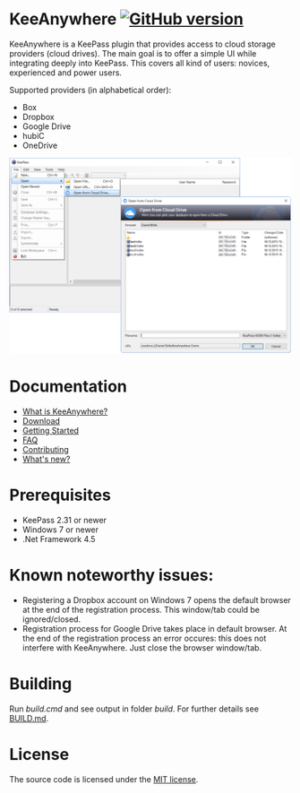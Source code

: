 # KeeAnywhere [![GitHub version](https://badge.fury.io/gh/kyrodan%2Fkeeanywhere.svg)](https://badge.fury.io/gh/kyrodan%2Fkeeanywhere)
KeeAnywhere is a KeePass plugin that provides access to cloud storage providers (cloud drives). The main goal is to offer a simple UI while integrating deeply into KeePass. This covers all kind of users: novices, experienced and power users.

Supported providers (in alphabetical order):
* Box
* Dropbox
* Google Drive
* hubiC
* OneDrive

![KeeAnywhere in Action](doc/screenshots/KeeAnywhere_Teaser.png)


# Documentation
* [What is KeeAnywhere?](https://github.com/Kyrodan/KeeAnywhere/wiki)
* [Download](https://github.com/Kyrodan/KeeAnywhere/releases)
* [Getting Started](https://github.com/Kyrodan/KeeAnywhere/wiki/Getting-Started)
* [FAQ](https://github.com/Kyrodan/KeeAnywhere/wiki/FAQ)
* [Contributing](https://github.com/Kyrodan/KeeAnywhere/wiki/Contributing)
* [What's new?](CHANGELOG.md)

# Prerequisites
* KeePass 2.31 or newer
* Windows 7 or newer
* .Net Framework 4.5


# Known noteworthy issues:
* Registering a Dropbox account on Windows 7 opens the default browser at the end of the registration process. This window/tab could be ignored/closed.
* Registration process for Google Drive takes place in default browser. At the end of the registration process an error occures: this does not interfere with KeeAnywhere. Just close the browser window/tab.  


# Building
Run *build.cmd* and see output in folder *build*. For further details see [BUILD.md](BUILD.md).


# License
The source code is licensed under the [MIT license](https://github.com/Kyrodan/KeeAnywhere/blob/master/LICENSE).
